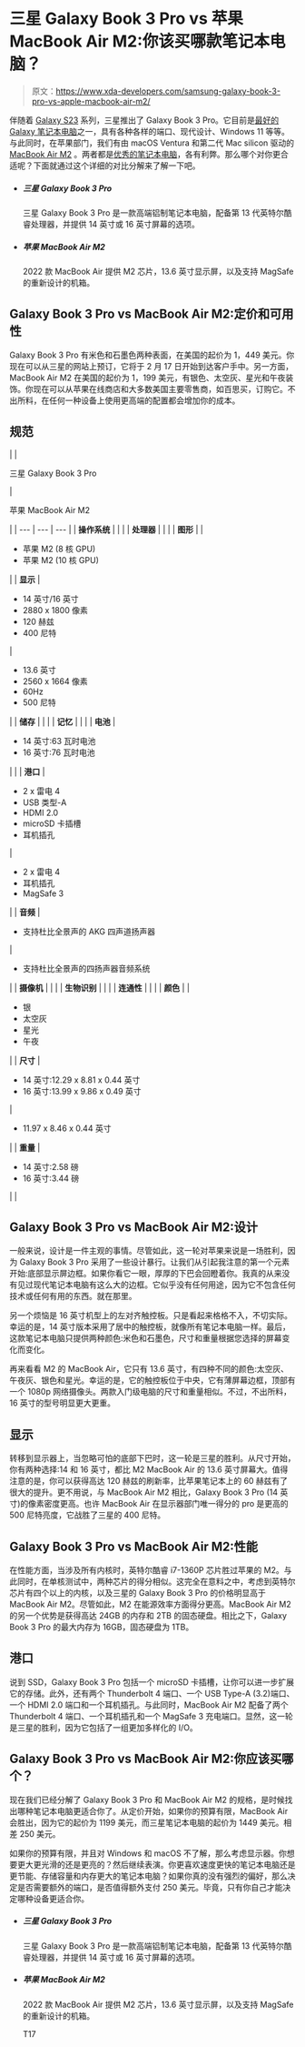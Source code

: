 # 三星 Galaxy Book 3 Pro vs 苹果 MacBook Air M2:你该买哪款笔记本电脑？

> 原文：<https://www.xda-developers.com/samsung-galaxy-book-3-pro-vs-apple-macbook-air-m2/>

伴随着 [Galaxy S23](https://www.xda-developers.com/samsung-galaxy-s23/) 系列，三星推出了 Galaxy Book 3 Pro。它目前是[最好的 Galaxy 笔记本电脑](https://www.xda-developers.com/best-samsung-galaxy-laptops/)之一，具有各种各样的端口、现代设计、Windows 11 等等。与此同时，在苹果部门，我们有由 macOS Ventura 和第二代 Mac silicon 驱动的 [MacBook Air M2](https://www.xda-developers.com/macbook-air-m2-2022-review/) 。两者都是[优秀的笔记本电脑](https://www.xda-developers.com/best-laptops/)，各有利弊。那么哪个对你更合适呢？下面就通过这个详细的对比分解来了解一下吧。

*   ##### 三星 Galaxy Book 3 Pro

    三星 Galaxy Book 3 Pro 是一款高端铝制笔记本电脑，配备第 13 代英特尔酷睿处理器，并提供 14 英寸或 16 英寸屏幕的选项。

*   ##### 苹果 MacBook Air M2

    2022 款 MacBook Air 提供 M2 芯片，13.6 英寸显示屏，以及支持 MagSafe 的重新设计的机箱。

## Galaxy Book 3 Pro vs MacBook Air M2:定价和可用性

Galaxy Book 3 Pro 有米色和石墨色两种表面，在美国的起价为 1，449 美元。你现在可以从三星的网站上预订，它将于 2 月 17 日开始到达客户手中。另一方面，MacBook Air M2 在美国的起价为 1，199 美元，有银色、太空灰、星光和午夜装饰。你现在可以从苹果在线商店和大多数美国主要零售商，如百思买，订购它。不出所料，在任何一种设备上使用更高端的配置都会增加你的成本。

## 规范

|  | 

三星 Galaxy Book 3 Pro

 | 

苹果 MacBook Air M2

 |
| --- | --- | --- |
| **操作系统** |  |  |
| **处理器** |  |  |
| **图形** |  | 

*   苹果 M2 (8 核 GPU)
*   苹果 M2 (10 核 GPU)

 |
| **显示** | 

*   14 英寸/16 英寸
*   2880 x 1800 像素
*   120 赫兹
*   400 尼特

 | 

*   13.6 英寸
*   2560 x 1664 像素
*   60Hz
*   500 尼特

 |
| **储存** |  |  |
| **记忆** |  |  |
| **电池** | 

*   14 英寸:63 瓦时电池
*   16 英寸:76 瓦时电池

 |  |
| **港口** | 

*   2 x 雷电 4
*   USB 类型-A
*   HDMI 2.0
*   microSD 卡插槽
*   耳机插孔

 | 

*   2 x 雷电 4
*   耳机插孔
*   MagSafe 3

 |
| **音频** | 

*   支持杜比全景声的 AKG 四声道扬声器

 | 

*   支持杜比全景声的四扬声器音频系统

 |
| **摄像机** |  |  |
| **生物识别** |  |  |
| **连通性** |  |  |
| **颜色** |  | 

*   银
*   太空灰
*   星光
*   午夜

 |
| **尺寸** | 

*   14 英寸:12.29 x 8.81 x 0.44 英寸
*   16 英寸:13.99 x 9.86 x 0.49 英寸

 | 

*   11.97 x 8.46 x 0.44 英寸

 |
| **重量** | 

*   14 英寸:2.58 磅
*   16 英寸:3.44 磅

 |  |

## Galaxy Book 3 Pro vs MacBook Air M2:设计

一般来说，设计是一件主观的事情。尽管如此，这一轮对苹果来说是一场胜利，因为 Galaxy Book 3 Pro 采用了一些设计暴行。让我们从引起我注意的第一个元素开始:底部显示屏边框。如果你看它一眼，厚厚的下巴会回瞪着你。我真的从来没有见过现代笔记本电脑有这么大的边框。它似乎没有任何用途，因为它不包含任何技术或任何有用的东西。就在那里。

另一个烦恼是 16 英寸机型上的左对齐触控板。只是看起来格格不入，不切实际。幸运的是，14 英寸版本采用了居中的触控板，就像所有笔记本电脑一样。最后，这款笔记本电脑只提供两种颜色:米色和石墨色，尺寸和重量根据您选择的屏幕变化而变化。

再来看看 M2 的 MacBook Air，它只有 13.6 英寸，有四种不同的颜色:太空灰、午夜灰、银色和星光。幸运的是，它的触控板位于中央，它有薄屏幕边框，顶部有一个 1080p 网络摄像头。两款入门级电脑的尺寸和重量相似。不过，不出所料，16 英寸的型号明显更大更重。

## 显示

转移到显示器上，当忽略可怕的底部下巴时，这一轮是三星的胜利。从尺寸开始，你有两种选择:14 和 16 英寸，都比 M2 MacBook Air 的 13.6 英寸屏幕大。值得注意的是，你可以获得高达 120 赫兹的刷新率，比苹果笔记本上的 60 赫兹有了很大的提升。更不用说，与 MacBook Air M2 相比，Galaxy Book 3 Pro (14 英寸)的像素密度更高。也许 MacBook Air 在显示器部门唯一得分的 pro 是更高的 500 尼特亮度，它战胜了三星的 400 尼特。

## Galaxy Book 3 Pro vs MacBook Air M2:性能

在性能方面，当涉及所有内核时，英特尔酷睿 i7-1360P 芯片胜过苹果的 M2。与此同时，在单核测试中，两种芯片的得分相似。这完全在意料之中，考虑到英特尔芯片有四个以上的内核，以及三星的 Galaxy Book 3 Pro 的价格明显高于 MacBook Air M2。尽管如此，M2 在能源效率方面得分更高。MacBook Air M2 的另一个优势是获得高达 24GB 的内存和 2TB 的固态硬盘。相比之下，Galaxy Book 3 Pro 的最大内存为 16GB，固态硬盘为 1TB。

## 港口

说到 SSD，Galaxy Book 3 Pro 包括一个 microSD 卡插槽，让你可以进一步扩展它的存储。此外，还有两个 Thunderbolt 4 端口、一个 USB Type-A (3.2)端口、一个 HDMI 2.0 端口和一个耳机插孔。与此同时，MacBook Air M2 配备了两个 Thunderbolt 4 端口、一个耳机插孔和一个 MagSafe 3 充电端口。显然，这一轮是三星的胜利，因为它包括了一组更加多样化的 I/O。

## Galaxy Book 3 Pro vs MacBook Air M2:你应该买哪个？

现在我们已经分解了 Galaxy Book 3 Pro 和 MacBook Air M2 的规格，是时候找出哪种笔记本电脑更适合你了。从定价开始，如果你的预算有限，MacBook Air 会胜出，因为它的起价为 1199 美元，而三星笔记本电脑的起价为 1449 美元。相差 250 美元。

如果你的预算有限，并且对 Windows 和 macOS 不了解，那么考虑显示器。你想要更大更光滑的还是更亮的？然后继续表演。你更喜欢速度更快的笔记本电脑还是更节能、存储容量和内存更大的笔记本电脑？如果你真的没有强烈的偏好，那么决定是否需要额外的端口，是否值得额外支付 250 美元。毕竟，只有你自己才能决定哪种设备更适合你。

*   ##### 三星 Galaxy Book 3 Pro

    三星 Galaxy Book 3 Pro 是一款高端铝制笔记本电脑，配备第 13 代英特尔酷睿处理器，并提供 14 英寸或 16 英寸屏幕的选项。

*   ##### 苹果 MacBook Air M2

    2022 款 MacBook Air 提供 M2 芯片，13.6 英寸显示屏，以及支持 MagSafe 的重新设计的机箱。

    T17
